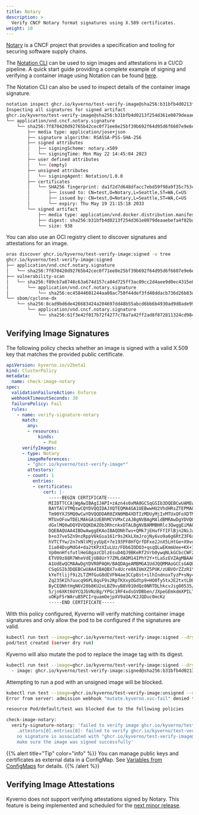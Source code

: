 ```yaml
---
title: Notary
description: >
  Verify CNCF Notary format signatures using X.509 certificates.
weight: 10
---
```


[Notary](https://notaryproject.dev/) is a CNCF project that provides a specification and tooling for securing software supply chains.

The [Notation CLI](https://github.com/notaryproject/notation) can be used to sign images and attestations in a CI/CD pipeline. A quick start guide providing a complete example of signing and verifying a container image using Notation can be found [here](https://notaryproject.dev/docs/quickstart/).

The Notation CLI can also be used to inspect details of the container image signature.

```sh
notation inspect ghcr.io/kyverno/test-verify-image@sha256:b31bfb4d0213f254d361e0079deaaebefa4f82ba7aa76ef82e90b4935ad5b105
Inspecting all signatures for signed artifact
ghcr.io/kyverno/test-verify-image@sha256:b31bfb4d0213f254d361e0079deaaebefa4f82ba7aa76ef82e90b4935ad5b105
└── application/vnd.cncf.notary.signature
    └── sha256:7f870420d92765b42cec0f71ee8e25bf39b692f64d95d6f6607e9e6e54300265
        ├── media type: application/jose+json
        ├── signature algorithm: RSASSA-PSS-SHA-256
        ├── signed attributes
        │   ├── signingScheme: notary.x509
        │   └── signingTime: Mon May 22 14:45:04 2023
        ├── user defined attributes
        │   └── (empty)
        ├── unsigned attributes
        │   └── signingAgent: Notation/1.0.0
        ├── certificates
        │   └── SHA256 fingerprint: da1f2d7d648dfacc7ebd59f98a9f35c753c331d80ca4280bb94060f4af4a5357
        │       ├── issued to: CN=test,O=Notary,L=Seattle,ST=WA,C=US
        │       ├── issued by: CN=test,O=Notary,L=Seattle,ST=WA,C=US
        │       └── expiry: Thu May 19 21:15:18 2033
        └── signed artifact
            ├── media type: application/vnd.docker.distribution.manifest.v2+json
            ├── digest: sha256:b31bfb4d0213f254d361e0079deaaebefa4f82ba7aa76ef82e90b4935ad5b105
            └── size: 938
```

You can also use an OCI registry client to discover signatures and attestations for an image.

```sh
oras discover ghcr.io/kyverno/test-verify-image:signed -o tree
ghcr.io/kyverno/test-verify-image:signed
├── application/vnd.cncf.notary.signature
│   └── sha256:7f870420d92765b42cec0f71ee8e25bf39b692f64d95d6f6607e9e6e54300265
├── vulnerability-scan
│   └── sha256:f89cb7a0748c63a674d157ca84d725ff3ac09cc2d4aee9d0ec4315e0fe92a5fd
│       └── application/vnd.cncf.notary.signature
│           └── sha256:ec45844601244aa08ac750f44def3fd48ddacb736d26b83dde9f5d8ac646c2f3
└── sbom/cyclone-dx
    └── sha256:8cad9bd6de426683424a204697dd48b55abcd6bb6b4930ad9d8ade99ae165414
        └── application/vnd.cncf.notary.signature
            └── sha256:61f3e42f017b72f4277c78a7a42ff2ad8f872811324cd984830dfaeb4030c322
```

## Verifying Image Signatures

The following policy checks whether an image is signed with a valid X.509 key that matches the provided public certificate.

```yaml
apiVersion: kyverno.io/v2beta1
kind: ClusterPolicy
metadata:
  name: check-image-notary
spec:
  validationFailureAction: Enforce
  webhookTimeoutSeconds: 30
  failurePolicy: Fail  
  rules:
    - name: verify-signature-notary
      match:
        any:
        - resources:
            kinds:
              - Pod
      verifyImages:
      - type: Notary
        imageReferences:
        - "ghcr.io/kyverno/test-verify-image*"
        attestors:
        - count: 1
          entries:
          - certificates:
              cert: |-
                -----BEGIN CERTIFICATE-----
                MIIDTTCCAjWgAwIBAgIJAPI+zAzn4s0xMA0GCSqGSIb3DQEBCwUAMEwxCzAJBgNV
                BAYTAlVTMQswCQYDVQQIDAJXQTEQMA4GA1UEBwwHU2VhdHRsZTEPMA0GA1UECgwG
                Tm90YXJ5MQ0wCwYDVQQDDAR0ZXN0MB4XDTIzMDUyMjIxMTUxOFoXDTMzMDUxOTIx
                MTUxOFowTDELMAkGA1UEBhMCVVMxCzAJBgNVBAgMAldBMRAwDgYDVQQHDAdTZWF0
                dGxlMQ8wDQYDVQQKDAZOb3RhcnkxDTALBgNVBAMMBHRlc3QwggEiMA0GCSqGSIb3
                DQEBAQUAA4IBDwAwggEKAoIBAQDNhTwv+QMk7jEHufFfIFlBjn2NiJaYPgL4eBS+
                b+o37ve5Zn9nzRppV6kGsa161r9s2KkLXmJrojNy6vo9a6g6RtZ3F6xKiWLUmbAL
                hVTCfYw/2n7xNlVMjyyUpE+7e193PF8HfQrfDFxe2JnX5LHtGe+X9vdvo2l41R6m
                Iia04DvpMdG4+da2tKPzXIuLUz/FDb6IODO3+qsqQLwEKmmUee+KX+3yw8I6G1y0
                Vp0mnHfsfutlHeG8gazCDlzEsuD4QJ9BKeRf2Vrb0ywqNLkGCbcCWF2H5Q80Iq/f
                ETVO9z88R7WheVdEjUB8UrY7ZMLdADM14IPhY2Y+tLaSzEVZAgMBAAGjMjAwMAkG
                A1UdEwQCMAAwDgYDVR0PAQH/BAQDAgeAMBMGA1UdJQQMMAoGCCsGAQUFBwMDMA0G
                CSqGSIb3DQEBCwUAA4IBAQBX7x4Ucre8AIUmXZ5PUK/zUBVOrZZzR1YE8w86J4X9
                kYeTtlijf9i2LTZMfGuG0dEVFN4ae3CCpBst+ilhIndnoxTyzP+sNy4RCRQ2Y/k8
                Zq235KIh7uucq96PL0qsF9s2RpTKXxyOGdtp9+HO0Ty5txJE2txtLDUIVPK5WNDF
                ByCEQNhtHgN6V20b8KU2oLBZ9vyB8V010dQz0NRTDLhkcvJig00535/LUylECYAJ
                5/jn6XKt6UYCQJbVNzBg/YPGc1RF4xdsGVDBben/JXpeGEmkdmXPILTKd9tZ5TC0
                uOKpF5rWAruB5PCIrquamOejpXV9aQA/K2JQDuc0mcKz
                -----END CERTIFICATE-----
```

With this policy configured, Kyverno will verify matching container image signatures and only allow the pod to be configured if the signatures are valid.

```sh
kubectl run test --image=ghcr.io/kyverno/test-verify-image:signed --dry-run=server
pod/test created (server dry run)
```

Kyverno will also mutate the pod to replace the image tag with its digest.

```sh
kubectl run test --image=ghcr.io/kyverno/test-verify-image:signed --dry-run=server -o yaml | grep "image: "
  - image: ghcr.io/kyverno/test-verify-image:signed@sha256:b31bfb4d0213f254d361e0079deaaebefa4f82ba7aa76ef82e90b4935ad5b105
```

Attempting to run a pod with an unsigned image will be blocked.

```sh
kubectl run test --image=ghcr.io/kyverno/test-verify-image:unsigned --dry-run=server
Error from server: admission webhook "mutate.kyverno.svc-fail" denied the request:

resource Pod/default/test was blocked due to the following policies

check-image-notary:
  verify-signature-notary: 'failed to verify image ghcr.io/kyverno/test-verify-image:unsigned:
    .attestors[0].entries[0]: failed to verify ghcr.io/kyverno/test-verify-image@sha256:74a98f0e4d750c9052f092a7f7a72de7b20f94f176a490088f7a744c76c53ea5:
    no signature is associated with "ghcr.io/kyverno/test-verify-image@sha256:74a98f0e4d750c9052f092a7f7a72de7b20f94f176a490088f7a744c76c53ea5",
    make sure the image was signed successfully'
```

{{% alert title="Tip" color="info" %}}
You can manage public keys and certificates as external data in a ConfigMap. See [Variables from ConfigMaps](/docs/writing-policies/external-data-sources/#variables-from-configmaps) for details.
{{% /alert %}}

## Verifying Image Attestations

Kyverno does not support verifying attestations signed by Notary. This feature is being implemented and scheduled for the [next minor release](https://github.com/kyverno/kyverno/milestones?direction=asc&sort=due_date&state=open).
